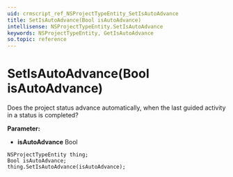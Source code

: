 ```yaml
---
uid: crmscript_ref_NSProjectTypeEntity_SetIsAutoAdvance
title: SetIsAutoAdvance(Bool isAutoAdvance)
intellisense: NSProjectTypeEntity.SetIsAutoAdvance
keywords: NSProjectTypeEntity, GetIsAutoAdvance
so.topic: reference
---
```


# SetIsAutoAdvance(Bool isAutoAdvance)

Does the project status advance automatically, when the last guided activity in a status is completed?

**Parameter:** 
 - **isAutoAdvance** Bool

```crmscript
NSProjectTypeEntity thing;
Bool isAutoAdvance;
thing.SetIsAutoAdvance(isAutoAdvance);
```

